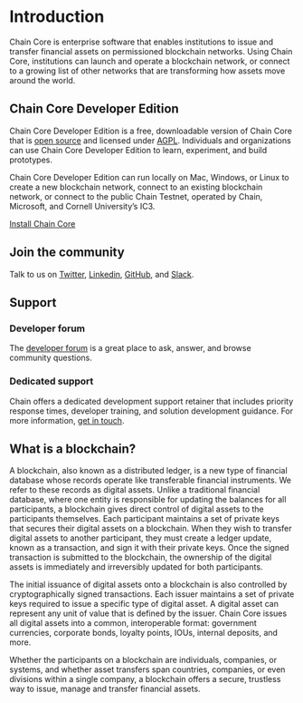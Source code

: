 # Introduction

Chain Core is enterprise software that enables institutions to issue and transfer financial assets on permissioned blockchain networks. Using Chain Core, institutions can launch and operate a blockchain network, or connect to a growing list of other networks that are transforming how assets move around the world.

## Chain Core Developer Edition

Chain Core Developer Edition is a free, downloadable version of Chain Core that is [open source](https://github.com/chain/chain) and licensed under [AGPL](https://github.com/chain/chain/blob/main/LICENSE). Individuals and organizations can use Chain Core Developer Edition to learn, experiment, and build prototypes.

Chain Core Developer Edition can run locally on Mac, Windows, or Linux to create a new blockchain network, connect to an existing blockchain network, or connect to the public Chain Testnet, operated by Chain, Microsoft, and Cornell University’s IC3.

<a href="../get-started/install" class="downloadBtn btn success">Install Chain Core</a>


## Join the community

Talk to us on [Twitter](https://twitter.com/chain), [Linkedin](https://www.linkedin.com/company/chain-inc-), [GitHub](https://github.com/chain), and [Slack](https://slack.chain.com).

##  Support

### Developer forum

The [developer forum](https://support.chain.com) is a great place to ask, answer, and browse community questions.

### Dedicated support

Chain offers a dedicated development support retainer that includes priority response times, developer training, and solution development guidance. For more information, [get in touch](https://chain.com/get-in-touch).

## What is a blockchain?

A blockchain, also known as a distributed ledger, is a new type of financial database whose records operate like transferable financial instruments. We refer to these records as digital assets. Unlike a traditional financial database, where one entity is responsible for updating the balances for all participants, a blockchain gives direct control of digital assets to the participants themselves. Each participant maintains a set of private keys that secures their digital assets on a blockchain. When they wish to transfer digital assets to another participant, they must create a ledger update, known as a transaction, and sign it with their private keys. Once the signed transaction is submitted to the blockchain, the ownership of the digital assets is immediately and irreversibly updated for both participants.

The initial issuance of digital assets onto a blockchain is also controlled by cryptographically signed transactions. Each issuer maintains a set of private keys required to issue a specific type of digital asset. A digital asset can represent any unit of value that is defined by the issuer. Chain Core issues all digital assets into a common, interoperable format: government currencies, corporate bonds, loyalty points, IOUs, internal deposits, and more.

Whether the participants on a blockchain are individuals, companies, or systems, and whether asset transfers span countries, companies, or even divisions within a single company, a blockchain offers a secure, trustless way to issue, manage and transfer financial assets.
